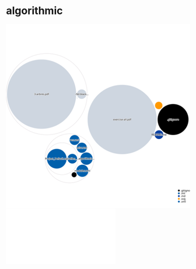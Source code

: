 # algorithmic


![Visualization of the repository visualizer diagram](./diagram.svg)
![Visualization of the exercises-all.pdf](./exercises-all.pdf)
